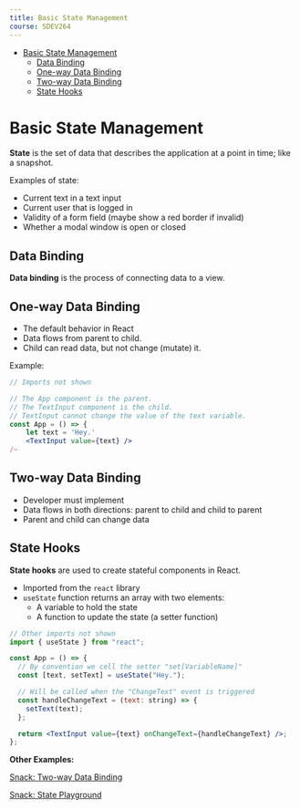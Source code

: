 ```yaml
---
title: Basic State Management
course: SDEV264
---
```


- [Basic State Management](#basic-state-management)
  - [Data Binding](#data-binding)
  - [One-way Data Binding](#one-way-data-binding)
  - [Two-way Data Binding](#two-way-data-binding)
  - [State Hooks](#state-hooks)

# Basic State Management

**State** is the set of data that describes the application at a point in time; like a snapshot.

Examples of state:

- Current text in a text input
- Current user that is logged in
- Validity of a form field (maybe show a red border if invalid)
- Whether a modal window is open or closed

## Data Binding

**Data binding** is the process of connecting data to a view.

## One-way Data Binding

- The default behavior in React
- Data flows from parent to child.
- Child can read data, but not change (mutate) it.

Example:

```jsx
// Imports not shown

// The App component is the parent.
// The TextInput component is the child.
// TextInput cannot change the value of the text variable.
const App = () => {
    let text = 'Hey.'
    <TextInput value={text} />
/~
```

## Two-way Data Binding

- Developer must implement
- Data flows in both directions: parent to child and child to parent
- Parent and child can change data

## State Hooks

**State hooks** are used to create stateful components in React.

- Imported from the `react` library
- `useState` function returns an array with two elements:
  - A variable to hold the state
  - A function to update the state (a setter function)

```jsx
// Other imports not shown
import { useState } from "react";

const App = () => {
  // By convention we cell the setter "set[VariableName]"
  const [text, setText] = useState("Hey.");

  // Will be called when the "ChangeText" event is triggered
  const handleChangeText = (text: string) => {
    setText(text);
  };

  return <TextInput value={text} onChangeText={handleChangeText} />;
};
```

**Other Examples:**

[Snack: Two-way Data Binding](https://snack.expo.dev/@mpjovanovich/two-way-data-binding)

[Snack: State Playground](https://snack.expo.dev/@mpjovanovich/state-playground)

